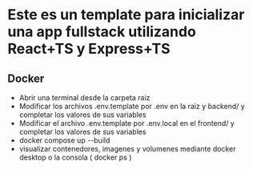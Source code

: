 # Este es un template para inicializar una app fullstack utilizando React+TS y Express+TS

## Docker

- Abrir una terminal desde la carpeta raiz
- Modificar los archivos .env.template por .env en la raiz y backend/ y completar los valores de sus variables
- Modificar el archivo .env.template por .env.local en el frontend/ y completar los valores de sus variables
- docker compose up --build
- visualizar contenedores, imagenes y volumenes mediante docker desktop o la consola ( docker ps )
